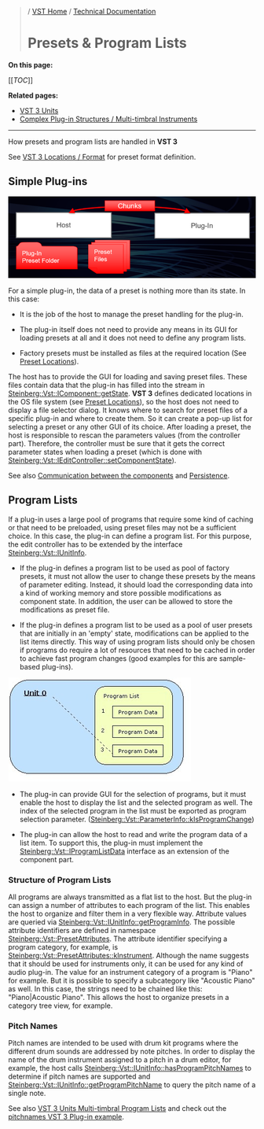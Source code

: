 >/ [VST Home](../../) / [Technical Documentation](../Index.md)
>
># Presets & Program Lists

**On this page:**

[[_TOC_]]

**Related pages:**

- [VST 3 Units](../VST+3+Units/Index.md)
- [Complex Plug-in Structures / Multi-timbral Instruments](../Complex+Structures/Index.md)

---

How presets and program lists are handled in **VST 3**

See [VST 3 Locations / Format](../Locations+Format/Index.md#preset-format) for preset format definition.

## Simple Plug-ins

![tech_doc_17](../../../resources/tech_doc_17.png)

For a simple plug-in, the data of a preset is nothing more than its state. In this case:

- It is the job of the host to manage the preset handling for the plug-in.

- The plug-in itself does not need to provide any means in its GUI for loading presets at all and it does not need to define any program lists.

- Factory presets must be installed as files at the required location (See [Preset Locations](../Locations+Format/Index.md#preset-locations)).

The host has to provide the GUI for loading and saving preset files. These files contain data that the plug-in has filled into the stream in [Steinberg::Vst::IComponent::getState](https://steinbergmedia.github.io/vst3_doc/vstinterfaces/classSteinberg_1_1Vst_1_1IComponent.html#a10db03106be8ba89d23859fa6be5d9f6). **VST 3** defines dedicated locations in the OS file system (see [Preset Locations](../Locations+Format/Index.md#preset-locations)), so the host does not need to display a file selector dialog. It knows where to search for preset files of a specific plug-in and where to create them. So it can create a pop-up list for selecting a preset or any other GUI of its choice. After loading a preset, the host is responsible to rescan the parameters values (from the controller part). Therefore, the controller must be sure that it gets the correct parameter states when loading a preset (which is done with [Steinberg::Vst::IEditController::setComponentState](https://steinbergmedia.github.io/vst3_doc/vstinterfaces/classSteinberg_1_1Vst_1_1IEditController.html#a4c2e1cafd88143fda2767a9c7ba5d48f)).

See also [Communication between the components](../API+Documentation/Index.md#communication-between-the-components) and [Persistence](../API+Documentation/Index.html#persistence).

## Program Lists

If a plug-in uses a large pool of programs that require some kind of caching or that need to be preloaded, using preset files may not be a sufficient choice. In this case, the plug-in can define a program list. For this purpose, the edit controller has to be extended by the interface [Steinberg::Vst::IUnitInfo](https://steinbergmedia.github.io/vst3_doc/vstinterfaces/classSteinberg_1_1Vst_1_1IUnitInfo.html).

- If the plug-in defines a program list to be used as pool of factory presets, it must not allow the user to change these presets by the means of parameter editing. Instead, it should load the corresponding data into a kind of working memory and store possible modifications as component state. In addition, the user can be allowed to store the modifications as preset file.

- If the plug-in defines a program list to be used as a pool of user presets that are initially in an 'empty' state, modifications can be applied to the list items directly. This way of using program lists should only be chosen if programs do require a lot of resources that need to be cached in order to achieve fast program changes (good examples for this are sample-based plug-ins).

![tech_doc_18](../../../resources/tech_doc_18.jpg)

- The plug-in can provide GUI for the selection of programs, but it must enable the host to display the list and the selected program as well. The index of the selected program in the list must be exported as program selection parameter. ([Steinberg::Vst::ParameterInfo::kIsProgramChange](https://steinbergmedia.github.io/vst3_doc/vstinterfaces/structSteinberg_1_1Vst_1_1ParameterInfo.html#ae3a5143ca8d0e271dbc259645a4ae645a517665185bca1f4f3d77ce0a6468b8e3))

- The plug-in can allow the host to read and write the program data of a list item. To support this, the plug-in must implement the [Steinberg::Vst::IProgramListData](https://steinbergmedia.github.io/vst3_doc/vstinterfaces/classSteinberg_1_1Vst_1_1IProgramListData.html) interface as an extension of the component part.

### Structure of Program Lists

All programs are always transmitted as a flat list to the host. But the plug-in can assign a number of attributes to each program of the list. This enables the host to organize and filter them in a very flexible way. Attribute values are queried via [Steinberg::Vst::IUnitInfo::getProgramInfo](https://steinbergmedia.github.io/vst3_doc/vstinterfaces/classSteinberg_1_1Vst_1_1IUnitInfo.html#ac40c799f1f52837c311ac153d7a8ead7). The possible attribute identifiers are defined in namespace [Steinberg::Vst::PresetAttributes](https://steinbergmedia.github.io/vst3_doc/vstinterfaces/group__presetAttributes.html). The attribute identifier specifying a program category, for example, is [Steinberg::Vst::PresetAttributes::kInstrument](https://steinbergmedia.github.io/vst3_doc/vstinterfaces/group__presetAttributes.html#ga93cb7a7100ac96cfafceb6216770c42d). Although the name suggests that it should be used for instruments only, it can be used for any kind of audio plug-in. The value for an instrument category of a program is "Piano" for example. But it is possible to specify a subcategory like "Acoustic Piano" as well. In this case, the strings need to be chained like this:\
"Piano|Acoustic Piano". This allows the host to organize presets in a category tree view, for example.

### Pitch Names

Pitch names are intended to be used with drum kit programs where the different drum sounds are addressed by note pitches. In order to display the name of the drum instrument assigned to a pitch in a drum editor, for example, the host calls [Steinberg::Vst::IUnitInfo::hasProgramPitchNames](https://steinbergmedia.github.io/vst3_doc/vstinterfaces/classSteinberg_1_1Vst_1_1IUnitInfo.html#a63c02601259d4e8690f26eefaad53195) to determine if pitch names are supported and [Steinberg::Vst::IUnitInfo::getProgramPitchName](https://steinbergmedia.github.io/vst3_doc/vstinterfaces/classSteinberg_1_1Vst_1_1IUnitInfo.html#a6126c4506f7981b5e800c6b4daa1e66b) to query the pitch name of a single note.

See also [VST 3 Units Multi-timbral Program Lists](../Complex+Structures/Index.md#multi-timbral-program-lists) and check out the [pitchnames VST 3 Plug-in example](../../What+is+the+VST+3+SDK/Plug-in+Examples.md#pitchnames).
